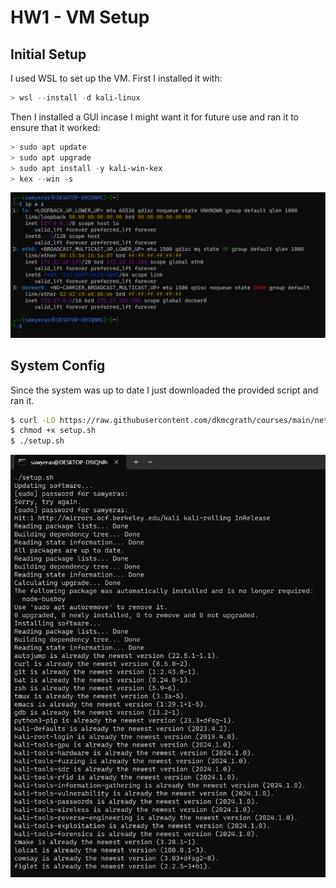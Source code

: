# HW1 - VM Setup

## Initial Setup
I used WSL to set up the VM. First I installed it with:

```powershell
> wsl --install -d kali-linux
```

Then I installed a GUI incase I might want it for future use and ran it to ensure that it
worked:

```powershell
> sudo apt update
> sudo apt upgrade
> sudo apt install -y kali-win-kex
> kex --win -s
```

![ip a s](./hw1-ip.png)

## System Config
Since the system was up to date I just downloaded the provided script and ran it. 

```bash
$ curl -LO https://raw.githubusercontent.com/dkmcgrath/courses/main/netsec/setup.sh
$ chmod +x setup.sh
$ ./setup.sh
```

![setup.sh output](./hw1-setup.png)

